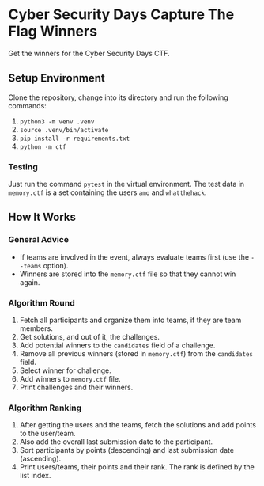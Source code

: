 # Cyber Security Days Capture The Flag Winners

Get the winners for the Cyber Security Days CTF.

## Setup Environment

Clone the repository, change into its directory and run the following commands:

1. `python3 -m venv .venv`
2. `source .venv/bin/activate`
3. `pip install -r requirements.txt`
4. `python -m ctf`

### Testing

Just run the command `pytest` in the virtual environment. The test data in `memory.ctf` is a set containing the users `amo` and `whatthehack`.

## How It Works

### General Advice

- If teams are involved in the event, always evaluate teams first (use the `--teams` option).
- Winners are stored into the `memory.ctf` file so that they cannot win again.

### Algorithm Round

1. Fetch all participants and organize them into teams, if they are team members.
2. Get solutions, and out of it, the challenges.
3. Add potential winners to the `candidates` field of a challenge.
4. Remove all previous winners (stored in `memory.ctf`) from the `candidates` field.
5. Select winner for challenge.
6. Add winners to `memory.ctf` file.
7. Print challenges and their winners.

### Algorithm Ranking

1. After getting the users and the teams, fetch the solutions and add points to the user/team.
2. Also add the overall last submission date to the participant.
3. Sort participants by points (descending) and last submission date (ascending).
4. Print users/teams, their points and their rank. The rank is defined by the list index.
